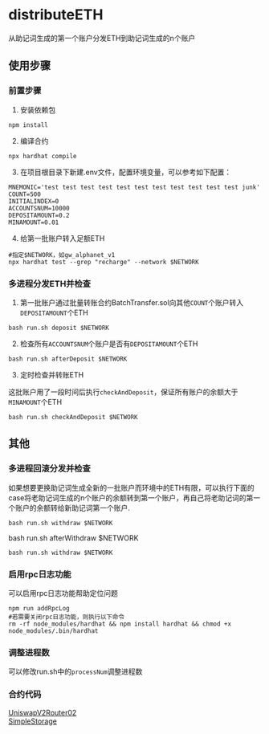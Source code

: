 # distributeETH

从助记词生成的第一个账户分发ETH到助记词生成的n个账户

## 使用步骤

### 前置步骤

1. 安装依赖包

```shell
npm install
```

2. 编译合约

```shell
npx hardhat compile
```

3. 在项目根目录下新建.env文件，配置环境变量，可以参考如下配置：

```dotenv
MNEMONIC='test test test test test test test test test test test junk'
COUNT=500
INITIALINDEX=0
ACCOUNTSNUM=10000
DEPOSITAMOUNT=0.2
MINAMOUNT=0.01
```

4. 给第一批账户转入足额ETH

```shell
#指定$NETWORK，如gw_alphanet_v1
npx hardhat test --grep "recharge" --network $NETWORK
```

### 多进程分发ETH并检查

1. 第一批账户通过批量转账合约BatchTransfer.sol向其他`COUNT`个账户转入`DEPOSITAMOUNT`个ETH

```shell
bash run.sh deposit $NETWORK
```

2. 检查所有`ACCOUNTSNUM`个账户是否有`DEPOSITAMOUNT`个ETH

```shell
bash run.sh afterDeposit $NETWORK
```

3. 定时检查并转账ETH

这批账户用了一段时间后执行`checkAndDeposit`，保证所有账户的余额大于`MINAMOUNT`个ETH

```shell
bash run.sh checkAndDeposit $NETWORK
```

## 其他

### 多进程回滚分发并检查

如果想要更换助记词生成全新的一批账户而环境中的ETH有限，可以执行下面的case将老助记词生成的n个账户的余额转到第一个账户，再自己将老助记词的第一个账户的余额转给新助记词第一个账户.

```shell
bash run.sh withdraw $NETWORK
```

bash run.sh afterWithdraw $NETWORK

```shell
bash run.sh withdraw $NETWORK
```

### 启用rpc日志功能

可以启用rpc日志功能帮助定位问题

```shell
npm run addRpcLog
#若需要关闭rpc日志功能，则执行以下命令
rm -rf node_modules/hardhat && npm install hardhat && chmod +x node_modules/.bin/hardhat
```

### 调整进程数

可以修改run.sh中的`processNum`调整进程数

### 合约代码

[UniswapV2Router02](https://sepolia.etherscan.io/address/0xcffdb3456e959b1b9dfd70534ee94e3cd48431be#code)  
[SimpleStorage](https://sepolia.etherscan.io/address/0x47f45bb0bd0087d355d4c314eb55ffb10b64bad1#code)

